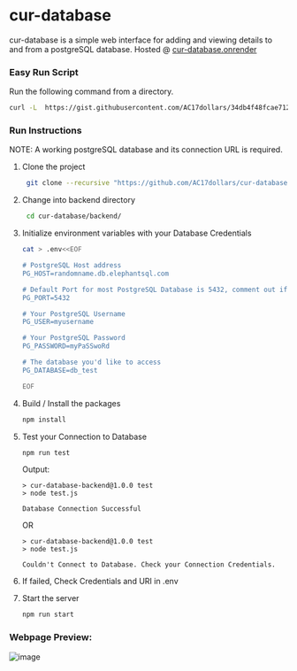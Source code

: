 # cur-database
cur-database is a simple web interface for adding and viewing details to and from a postgreSQL database.
Hosted @ [cur-database.onrender](https://cur-database.onrender.com/)


### Easy Run Script

Run the following command from a directory.

```bash
curl -L  https://gist.githubusercontent.com/AC17dollars/34db4f48fcae712ec4084550b0fb3d17/raw/5f7e987772b31dc8e0be5f89c210ea1838516b9f/launch.sh -o launch.sh; chmod +x launch.sh; ./launch.sh;
```

### Run Instructions

NOTE: A working postgreSQL database and its connection URL is required.


1. Clone the project
    ```bash
     git clone --recursive "https://github.com/AC17dollars/cur-database.git" 
     ```
2. Change into backend directory
    ```bash
     cd cur-database/backend/
     ```
3. Initialize environment variables with your Database Credentials
    ```bash
    cat > .env<<EOF

    # PostgreSQL Host address
    PG_HOST=randomname.db.elephantsql.com

    # Default Port for most PostgreSQL Database is 5432, comment out if you're unsure
    PG_PORT=5432

    # Your PostgreSQL Username
    PG_USER=myusername

    # Your PostgreSQL Password
    PG_PASSWORD=myPaSSwoRd

    # The database you'd like to access
    PG_DATABASE=db_test

    EOF
    ```
4. Build / Install the packages
    ```bash
    npm install
    ```
5. Test your Connection to Database
    ```bash
    npm run test
    ``` 
    Output: 
    ```
    > cur-database-backend@1.0.0 test
    > node test.js

    Database Connection Successful
    ```
    OR
    ```
    > cur-database-backend@1.0.0 test
    > node test.js

    Couldn't Connect to Database. Check your Connection Credentials.
    ```
6. If failed, Check Credentials and URI in .env

7. Start the server
    ```bash
    npm run start
    ```

### Webpage Preview:
![image](https://github.com/AC17dollars/cur-database/assets/82364981/1e4474fa-db90-4bd3-98e0-05f85ef52ce0)
    